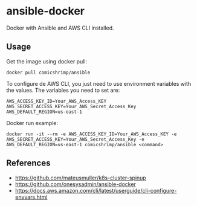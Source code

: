 # ansible-docker

Docker with Ansible and AWS CLI installed.

## Usage

Get the image using docker pull:
  
`docker pull comicshrimp/ansible`

To configure de AWS CLI, you just need to use environment variables with the values. The variables you need to set are:
   
`AWS_ACCESS_KEY_ID=Your_AWS_Access_KEY`  
`AWS_SECRET_ACCESS_KEY=Your_AWS_Secret_Access_Key`  
`AWS_DEFAULT_REGION=us-east-1`

Docker run example:

`docker run -it --rm -e AWS_ACCESS_KEY_ID=Your_AWS_Access_KEY -e AWS_SECRET_ACCESS_KEY=Your_AWS_Secret_Access_Key -e AWS_DEFAULT_REGION=us-east-1 comicshrimp/ansible <command>`

## References

- https://github.com/mateusmuller/k8s-cluster-spinup
- https://github.com/onesysadmin/ansible-docker
- https://docs.aws.amazon.com/cli/latest/userguide/cli-configure-envvars.html
